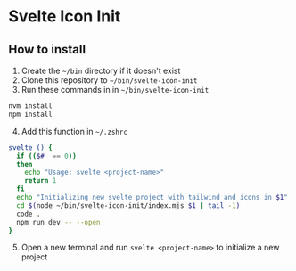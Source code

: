 # Svelte Icon Init

## How to install

1. Create the `~/bin` directory if it doesn't exist
2. Clone this repository to `~/bin/svelte-icon-init`
3. Run these commands in in `~/bin/svelte-icon-init`

```bash
nvm install
npm install
```

4. Add this function in `~/.zshrc`

```bash
svelte () {
  if (($#  == 0))
  then
    echo "Usage: svelte <project-name>"
    return 1
  fi
  echo "Initializing new svelte project with tailwind and icons in $1"
  cd $(node ~/bin/svelte-icon-init/index.mjs $1 | tail -1)
  code .
  npm run dev -- --open
}
```

5. Open a new terminal and run `svelte <project-name>` to initialize a new project
